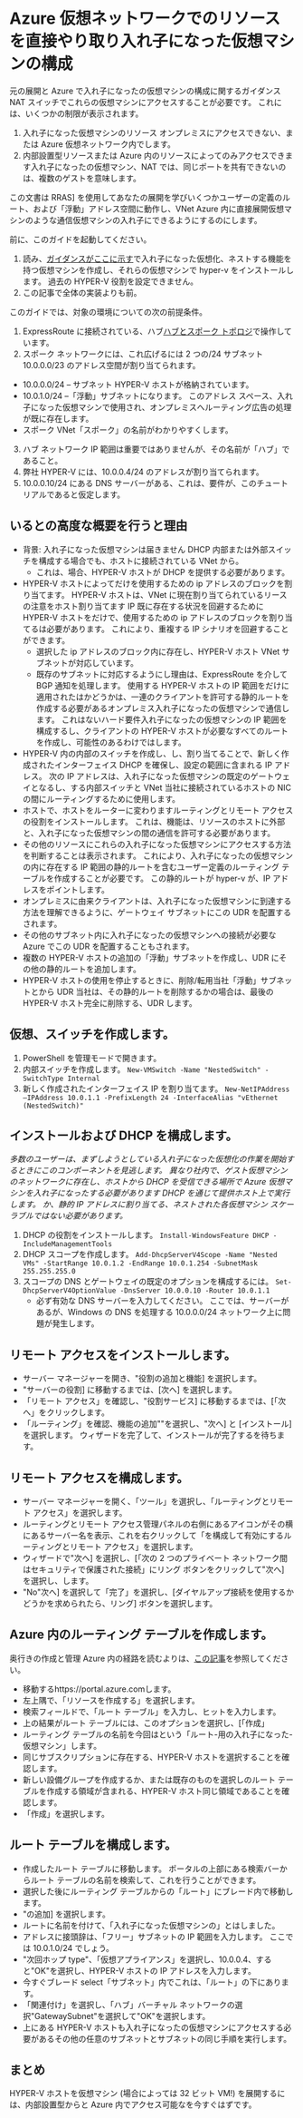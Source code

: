 # <a name="configuring-nested-vms-to-communicate-directly-with-resources-in-an-azure-virtual-network"></a>Azure 仮想ネットワークでのリソースを直接やり取り入れ子になった仮想マシンの構成
元の展開と Azure で入れ子になったの仮想マシンの構成に関するガイダンス NAT スイッチでこれらの仮想マシンにアクセスすることが必要です。 これには、いくつかの制限が表示されます。

1. 入れ子になった仮想マシンのリソース オンプレミスにアクセスできない、または Azure 仮想ネットワーク内でします。
2. 内部設置型リソースまたは Azure 内のリソースによってのみアクセスできます入れ子になったの仮想マシン、NAT では、同じポートを共有できないのは、複数のゲストを意味します。

この文書は RRAS] を使用してあなたの展開を学びいくつかユーザーの定義のルート、および「浮動」アドレス空間に動作し、VNet Azure 内に直接展開仮想マシンのような通信仮想マシンの入れ子にできるようにするのにします。 

前に、このガイドを起動してください。
1. 読み、[ガイダンスがここに示す](https://docs.microsoft.com/en-us/azure/virtual-machines/windows/nested-virtualization)で入れ子になった仮想化、ネストする機能を持つ仮想マシンを作成し、それらの仮想マシンで hyper-v をインストールします。 過去の HYPER-V 役割を設定できません。
2. この記事で全体の実装よりも前。

このガイドでは、対象の環境についての次の前提条件。
1. ExpressRoute に接続されている、ハブ[ハブとスポーク トポロジ](https://docs.microsoft.com/en-us/azure/architecture/reference-architectures/hybrid-networking/hub-spoke)で操作しています。
2. スポーク ネットワークには、これ広げるには 2 つの/24 サブネット 10.0.0.0/23 のアドレス空間が割り当てられます。
  * 10.0.0.0/24 – サブネット HYPER-V ホストが格納されています。
  * 10.0.1.0/24 –「浮動」サブネットになります。 このアドレス スペース、入れ子になった仮想マシンで使用され、オンプレミスへルーティング広告の処理が既に存在します。
  * スポーク VNet「スポーク」の名前がわかりやすくします。
3. ハブ ネットワーク IP 範囲は重要ではありませんが、その名前が「ハブ」であること。
4. 弊社 HYPER-V には、10.0.0.4/24 のアドレスが割り当てられます。
5. 10.0.0.10/24 にある DNS サーバーがある、これは、要件が、このチュートリアルであると仮定します。 
 
## <a name="high-level-overview-of-what-were-doing-and-why"></a>いるとの高度な概要を行うと理由

* 背景: 入れ子になった仮想マシンは届きません DHCP 内部または外部スイッチを構成する場合でも、ホストに接続されている VNet から。 
  * これは、場合、HYPER-V ホストが DHCP を提供する必要があります。
* HYPER-V ホストによってだけを使用するための ip アドレスのブロックを割り当てます。  HYPER-V ホストは、VNet に現在割り当てられているリースの注意をホスト割り当てます IP 既に存在する状況を回避するために HYPER-V ホストをだけで、使用するための ip アドレスのブロックを割り当てるは必要があります。 これにより、重複する IP シナリオを回避することができます。 
  * 選択した ip アドレスのブロック内に存在し、HYPER-V ホスト VNet サブネットが対応しています。
  * 既存のサブネットに対応するようにし理由は、ExpressRoute を介して BGP 通知を処理します。 使用する HYPER-V ホストの IP 範囲をだけに適用されたはかどうかは、一連のクライアントを許可する静的ルートを作成する必要があるオンプレミス入れ子になったの仮想マシンで通信します。 これはないハード要件入れ子になったの仮想マシンの IP 範囲を構成するし、クライアントの HYPER-V ホストが必要なすべてのルートを作成し、可能性のあるわけではします。
* HYPER-V 内の内部のスイッチを作成し、し、割り当てることで、新しく作成されたインターフェイス DHCP を確保し、設定の範囲に含まれる IP アドレス。 次の IP アドレスは、入れ子になった仮想マシンの既定のゲートウェイとなるし、する内部スイッチと VNet 当社に接続されているホストの NIC の間にルーティングするために使用します。
* ホストで、ホストをルーターに変わりますルーティングとリモート アクセスの役割をインストールします。  これは、機能は、リソースのホストに外部と、入れ子になった仮想マシンの間の通信を許可する必要があります。
* その他のリソースにこれらの入れ子になった仮想マシンにアクセスする方法を判断することは表示されます。 これにより、入れ子になったの仮想マシンの内に存在する IP 範囲の静的ルートを含むユーザー定義のルーティング テーブルを作成することが必要です。 この静的ルートが hyper-v が、IP アドレスをポイントします。
* オンプレミスに由来クライアントは、入れ子になった仮想マシンに到達する方法を理解できるように、ゲートウェイ サブネットにこの UDR を配置するされます。
* その他のサブネット内に入れ子になったの仮想マシンへの接続が必要な Azure でこの UDR を配置することもされます。
* 複数の HYPER-V ホストの追加の「浮動」サブネットを作成し、UDR にその他の静的ルートを追加します。
* HYPER-V ホストの使用を停止するときに、削除/転用当社「浮動」サブネットとから UDR 当社は、その静的ルートを削除するかの場合は、最後の HYPER-V ホスト完全に削除する、UDR します。
 
## <a name="creating-our-virtual-switch"></a>仮想、スイッチを作成します。
1. PowerShell を管理モードで開きます。
2. 内部スイッチを作成します。 `New-VMSwitch -Name "NestedSwitch" -SwitchType Internal`
3. 新しく作成されたインターフェイス IP を割り当てます。 `New-NetIPAddress –IPAddress 10.0.1.1 -PrefixLength 24 -InterfaceAlias "vEthernet (NestedSwitch)"`
 
## <a name="install-and-configure-dhcp"></a>インストールおよび DHCP を構成します。
*多数のユーザーは、まずしようとしている入れ子になった仮想化の作業を開始するときにこのコンポーネントを見逃します。 異なり社内で、ゲスト仮想マシンのネットワークに存在し、ホストから DHCP を受信できる場所で Azure 仮想マシンを入れ子になったする必要があります DHCP を通じて提供ホスト上で実行します。 か、静的 IP アドレスに割り当てる、ネストされた各仮想マシン スケーラブルではない必要があります。*

1. DHCP の役割をインストールします。 `Install-WindowsFeature DHCP -IncludeManagementTools`
2. DHCP スコープを作成します。 `Add-DhcpServerV4Scope -Name "Nested VMs" -StartRange 10.0.1.2 -EndRange 10.0.1.254 -SubnetMask 255.255.255.0`
3. スコープの DNS とゲートウェイの既定のオプションを構成するには。 `Set-DhcpServerV4OptionValue -DnsServer 10.0.0.10 -Router 10.0.1.1`
    * 必ず有効な DNS サーバーを入力してください。 ここでは、サーバーがあるが、Windows の DNS を処理する 10.0.0.0/24 ネットワーク上に問題が発生します。
 
## <a name="installing-remote-access"></a>リモート アクセスをインストールします。
* サーバー マネージャーを開き、"役割の追加と機能] を選択します。
* "サーバーの役割] に移動するまでは、[次へ] を選択します。
* 「リモート アクセス」を確認し、"役割サービス] に移動するまでは、[「次へ」をクリックします。
* 「ルーティング」を確認、機能の追加""を選択し、"次へ] と [インストール] を選択します。 ウィザードを完了して、インストールが完了するを待ちます。
 
## <a name="configuring-remote-access"></a>リモート アクセスを構成します。
* サーバー マネージャーを開く、「ツール」を選択し、「ルーティングとリモート アクセス」を選択します。
* ルーティングとリモート アクセス管理パネルの右側にあるアイコンがその横にあるサーバー名を表示、これを右クリックして「を構成して有効にするルーティングとリモート アクセス」を選択します。
* ウィザードで"次へ] を選択し、[「次の 2 つのプライベート ネットワーク間はセキュリティで保護された接続」にリング ボタンをクリックして"次へ] を選択し、します。
* "No"次へ] を選択して「完了」を選択し、[ダイヤルアップ接続を使用するかどうかを求められたら、リング] ボタンを選択します。
 
## <a name="creating-a-route-table-within-azure"></a>Azure 内のルーティング テーブルを作成します。
奥行きの作成と管理 Azure 内の経路を読むよりは、[この記事](https://docs.microsoft.com/en-us/azure/virtual-network/tutorial-create-route-table-portal)を参照してください。 
* 移動するhttps://portal.azure.comします。
* 左上隅で、「リソースを作成する」を選択します。
* 検索フィールドで、「ルート テーブル」を入力し、ヒットを入力します。
* 上の結果がルート テーブルには、このオプションを選択し、[「作成」
* ルーティング テーブルの名前を今回はという「ルート-用の入れ子になった-仮想マシン」します。
* 同じサブスクリプションに存在する、HYPER-V ホストを選択することを確認します。
* 新しい設備グループを作成するか、または既存のものを選択しのルート テーブルを作成する領域が含まれる、HYPER-V ホスト同じ領域であることを確認します。
* 「作成」を選択します。
 
## <a name="configuring-the-route-table"></a>ルート テーブルを構成します。
* 作成したルート テーブルに移動します。 ポータルの上部にある検索バーからルート テーブルの名前を検索して、これを行うことができます。
* 選択した後にルーティング テーブルからの「ルート」にブレード内で移動します。
* "の追加] を選択します。
* ルートに名前を付けて、「入れ子になった仮想マシンの」とはしました。
* アドレスに接頭辞は、「フリー」サブネットの IP 範囲を入力します。 ここでは 10.0.1.0/24 でしょう。
* "次回ホップ type"、「仮想アプライアンス」を選択し、10.0.0.4、すると"OK"を選択し、HYPER-V ホストの IP アドレスを入力します。
* 今すぐブレード select「サブネット」内でこれは、「ルート」の下にあります。
* 「関連付け」を選択し、「ハブ」バーチャル ネットワークの選択"GatewaySubnet"を選択して"OK"を選択します。
* 上にある HYPER-V ホストも入れ子になったの仮想マシンにアクセスする必要があるその他の任意のサブネットとサブネットの同じ手順を実行します。
 
## <a name="conclusion"></a>まとめ
HYPER-V ホストを仮想マシン (場合によっては 32 ビット VM!) を展開するには、内部設置型からと Azure 内でアクセス可能なを今すぐはずです。
